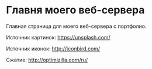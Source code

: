 # Главня моего веб-сервера

Главная страница для моего веб-сервера с портфолио.

Источник картинок: https://unsplash.com/

Источник иконок: http://iconbird.com/

Сжатие: http://optimizilla.com/ru/
